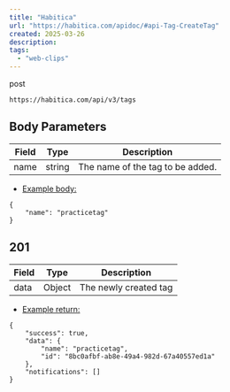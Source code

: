 ```yaml
---
title: "Habitica"
url: "https://habitica.com/apidoc/#api-Tag-CreateTag"
created: 2025-03-26
description:
tags:
  - "web-clips"
---
```

post
```
https://habitica.com/api/v3/tags
```

## Body Parameters

| Field | Type | Description |
| --- | --- | --- |
| name | string | The name of the tag to be added. |

- [Example body:](https://habitica.com/apidoc/#parameter-examples-Tag-CreateTag-0_0_0-0)

```
{
    "name": "practicetag"
}
```

## 201

| Field | Type | Description |
| --- | --- | --- |
| data | Object | The newly created tag |

- [Example return:](https://habitica.com/apidoc/#success-examples-Tag-CreateTag-0_0_0-0)

```
{
    "success": true,
    "data": {
        "name": "practicetag",
        "id": "8bc0afbf-ab8e-49a4-982d-67a40557ed1a"
    },
    "notifications": []
}
```
